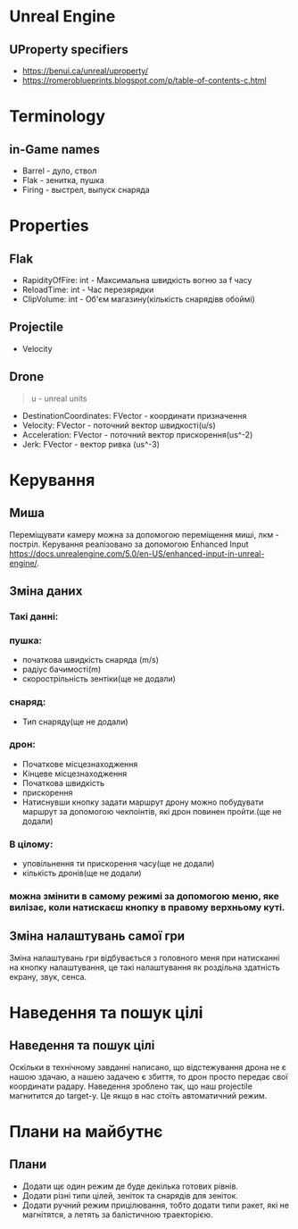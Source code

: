 # Unreal Engine
## UProperty specifiers
- https://benui.ca/unreal/uproperty/
- https://romeroblueprints.blogspot.com/p/table-of-contents-c.html

# Terminology
## in-Game names
- Barrel - дуло, ствол
- Flak - зенитка, пушка
- Firing - выстрел, выпуск снаряда
  
# Properties
## Flak
- RapidityOfFire: int - Максимальна швидкість вогню за f часу
- ReloadTime: int - Час перезярядки
- ClipVolume: int - Об'єм магазину(кількість снарядівв обоймі)
## Projectile
- Velocity
## Drone
> u - unreal units
- DestinationCoordinates: FVector - координати призначення
- Velocity: FVector - поточний вектор швидкості(u/s)
- Acceleration: FVector - поточний вектор прискорення(us^-2)
- Jerk: FVector - вектор ривка (us^-3)
# Керування
## Миша
Переміщувати камеру можна за допомогою переміщення миші, лкм - постріл. Керування реалізовано за допомогою Enhanced Input https://docs.unrealengine.com/5.0/en-US/enhanced-input-in-unreal-engine/. 
## Зміна даних
### Такі данні:
### пушка:
- початкова швидкість снаряда (m/s)
- радіус бачимості(m)
- скорострільність зентіки(ще не додали)
### снаряд:
- Тип снаряду(ще не додали)
### дрон:
- Початкове місцезнаходження
- Кінцеве місцезнаходження
- Початкова швидкість
- прискорення
- Натиснувши кнопку задати маршрут дрону можно побудувати маршрут за допомогою чекпоінтів, які дрон повинен пройти.(ще не додали)
### В цілому:
- уповільнення ти прискорення часу(ще не додали)
- кількість дронів(ще не додали)
### можна змінити в самому режимі за допомогою меню, яке вилізає, коли натискаєш кнопку в правому верхньому куті. 
## Зміна налаштувань самої гри
Зміна налаштувань гри відбувається з головного меня при натисканні на кнопку налаштування, це такі налаштування як роздільна здатність екрану, звук, сенса.
# Наведення та пошук цілі
## Наведення та пошук цілі
Оскільки в технічному завданні написано, що відстежування дрона не є нашою здачаю, а нашею задачею є збиття, то дрон просто передає свої координати радару. Наведення зроблено так, що наш projectile магнитится до target-у. Це якщо в нас стоїть автоматичний режим.
# Плани на майбутнє
## Плани
- Додати щє один режим де буде декілька готових рівнів.
- Додати різні типи цілей, зеніток та снарядів для зеніток.
- Додати ручний режим прицілювання, тобто додати типи ракет, які не магнітятся, а летять за балістичною траекторією.

